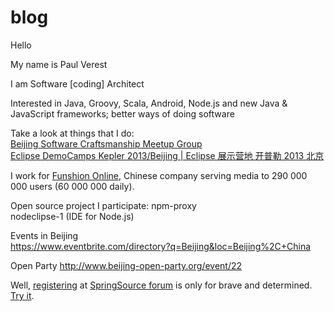blog
====

Hello

My name is Paul Verest  

I am Software [coding] Architect

Interested in Java, Groovy, Scala, Android, Node.js and new Java & JavaScript frameworks; better ways of doing software


Take a look at things that I do:  
[Beijing Software Craftsmanship Meetup Group](http://www.meetup.com/BeijingSoftwareCraftsmanship/)  
[Eclipse DemoCamps Kepler 2013/Beijing | Eclipse 展示营地 开普勒 2013 北京 ](http://wiki.eclipse.org/Eclipse_DemoCamps_Kepler_2013/Beijing)  


I work for [Funshion Online](http://www.funshion.com/english/index.html), Chinese company serving media to 290 000 000 users (60 000 000 daily). 

Open source project I participate:
npm-proxy  
nodeclipse-1 (IDE for Node.js)  

Events in Beijing  
https://www.eventbrite.com/directory?q=Beijing&loc=Beijing%2C+China

Open Party
http://www.beijing-open-party.org/event/22

Well, [registering](http://forum.springsource.org/register.php) at [SpringSource forum](http://forum.springsource.org/forumdisplay.php) is only for brave and determined.
[Try it](http://forum.springsource.org/register.php).